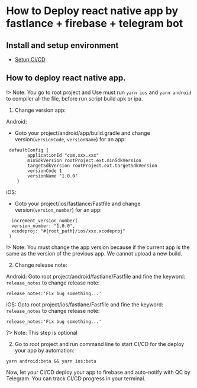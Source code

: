 # How to Deploy react native app by fastlance + firebase + telegram bot

## Install and setup environment

- [Setup CI/CD](setupcicdenv.md)

## How to deploy react native app.

!> Note: You go to root project and Use must run `yarn ios` and `yarn android` to compiler all the file, before run script build apk or ipa.

1. Change version app:

Android:
- Goto your project/android/app/build.gradle and change version(`versionCode`, `versionName`) for an app:
```
 defaultConfig {
        applicationId "com.xxx.xxx"
        minSdkVersion rootProject.ext.minSdkVersion
        targetSdkVersion rootProject.ext.targetSdkVersion
        versionCode 1
        versionName "1.0.0"
    }
```

iOS:
- Goto your project/ios/fastlance/Fastfile and change version(`version_number`) for an app:
```
  increment_version_number(
  version_number: "1.0.0",
  xcodeproj: "#{root_path}/ios/xxx.xcodeproj"
 )
```
!> Note: You must change the app version because if the current app is the same as the version of the previous app. We cannot upload a new build.

2. Change release note:

Android:
Goto root project/android/fastlane/Fastfile and fine the keyword: `release_notes` to change release note:
```
release_notes:'Fix bug something...'
```

iOS:
Goto root project/ios/fastlane/Fastfile and fine the keyword: `release_notes` to change release note:
```
release_notes:'Fix bug something...'
```

?> Note: This step is optional

2. Go to root project and run command line to start CI/CD for the deploy your app by automation:
```
yarn android:beta && yarn ios:beta
```

Now, let your CI/CD deploy your app to firebase and auto-notify with QC by Telegram. You can track CI/CD progress in your terminal.
